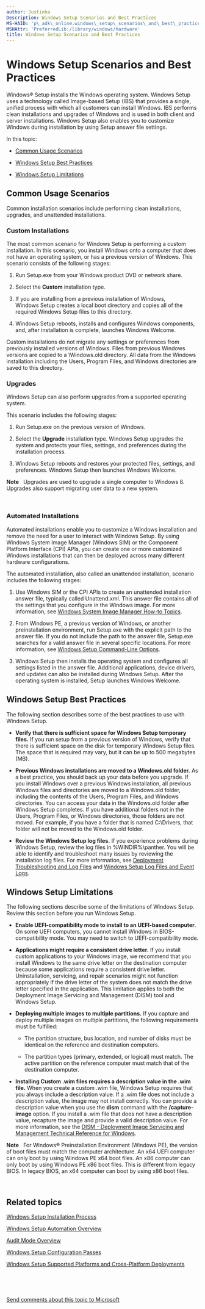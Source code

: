 ```yaml
---
author: Justinha
Description: Windows Setup Scenarios and Best Practices
MS-HAID: 'p\_adk\_online.windows\_setup\_scenarios\_and\_best\_practices'
MSHAttr: 'PreferredLib:/library/windows/hardware'
title: Windows Setup Scenarios and Best Practices
---
```


# Windows Setup Scenarios and Best Practices


Windows® Setup installs the Windows operating system. Windows Setup uses a technology called Image-based Setup (IBS) that provides a single, unified process with which all customers can install Windows. IBS performs clean installations and upgrades of Windows and is used in both client and server installations. Windows Setup also enables you to customize Windows during installation by using Setup answer file settings.

In this topic:

-   [Common Usage Scenarios](#commoninstallationscenarios)

-   [Windows Setup Best Practices](#bestpractices)

-   [Windows Setup Limitations](#limitations)

## <span id="CommonInstallationScenarios"></span><span id="commoninstallationscenarios"></span><span id="COMMONINSTALLATIONSCENARIOS"></span>Common Usage Scenarios


Common installation scenarios include performing clean installations, upgrades, and unattended installations.

### <span id="Custom_Installations"></span><span id="custom_installations"></span><span id="CUSTOM_INSTALLATIONS"></span>Custom Installations

The most common scenario for Windows Setup is performing a custom installation. In this scenario, you install Windows onto a computer that does not have an operating system, or has a previous version of Windows. This scenario consists of the following stages:

1.  Run Setup.exe from your Windows product DVD or network share.

2.  Select the **Custom** installation type.

3.  If you are installing from a previous installation of Windows, Windows Setup creates a local boot directory and copies all of the required Windows Setup files to this directory.

4.  Windows Setup reboots, installs and configures Windows components, and, after installation is complete, launches Windows Welcome.

Custom installations do not migrate any settings or preferences from previously installed versions of Windows. Files from previous Windows versions are copied to a \\Windows.old directory. All data from the Windows installation including the Users, Program Files, and Windows directories are saved to this directory.

### <span id="Upgrades"></span><span id="upgrades"></span><span id="UPGRADES"></span>Upgrades

Windows Setup can also perform upgrades from a supported operating system.

This scenario includes the following stages:

1.  Run Setup.exe on the previous version of Windows.

2.  Select the **Upgrade** installation type. Windows Setup upgrades the system and protects your files, settings, and preferences during the installation process.

3.  Windows Setup reboots and restores your protected files, settings, and preferences. Windows Setup then launches Windows Welcome.

**Note**  
Upgrades are used to upgrade a single computer to Windows 8. Upgrades also support migrating user data to a new system.

 

### <span id="Automated_Installations"></span><span id="automated_installations"></span><span id="AUTOMATED_INSTALLATIONS"></span>Automated Installations

Automated installations enable you to customize a Windows installation and remove the need for a user to interact with Windows Setup. By using Windows System Image Manager (Windows SIM) or the Component Platform Interface (CPI) APIs, you can create one or more customized Windows installations that can then be deployed across many different hardware configurations.

The automated installation, also called an unattended installation, scenario includes the following stages:

1.  Use Windows SIM or the CPI APIs to create an unattended installation answer file, typically called Unattend.xml. This answer file contains all of the settings that you configure in the Windows image. For more information, see [Windows System Image Manager How-to Topics](https://msdn.microsoft.com/library/windows/hardware/dn915116).

2.  From Windows PE, a previous version of Windows, or another preinstallation environment, run Setup.exe with the explicit path to the answer file. If you do not include the path to the answer file, Setup.exe searches for a valid answer file in several specific locations. For more information, see [Windows Setup Command-Line Options](windows-setup-command-line-options.md).

3.  Windows Setup then installs the operating system and configures all settings listed in the answer file. Additional applications, device drivers, and updates can also be installed during Windows Setup. After the operating system is installed, Setup launches Windows Welcome.

## <span id="BestPractices"></span><span id="bestpractices"></span><span id="BESTPRACTICES"></span> Windows Setup Best Practices


The following section describes some of the best practices to use with Windows Setup.

-   **Verify that there is sufficient space for Windows Setup temporary files.** If you run setup from a previous version of Windows, verify that there is sufficient space on the disk for temporary Windows Setup files. The space that is required may vary, but it can be up to 500 megabytes (MB).

-   **Previous Windows installations are moved to a Windows.old folder.** As a best practice, you should back up your data before you upgrade. If you install Windows over a previous Windows installation, all previous Windows files and directories are moved to a Windows.old folder, including the contents of the Users, Program Files, and Windows directories. You can access your data in the Windows.old folder after Windows Setup completes. If you have additional folders not in the Users, Program Files, or Windows directories, those folders are not moved. For example, if you have a folder that is named C:\\Drivers, that folder will not be moved to the Windows.old folder.

-   **Review the Windows Setup log files.** If you experience problems during Windows Setup, review the log files in %WINDIR%\\panther. You will be able to identify and troubleshoot many issues by reviewing the installation log files. For more information, see [Deployment Troubleshooting and Log Files](deployment-troubleshooting-and-log-files.md) and [Windows Setup Log Files and Event Logs](windows-setup-log-files-and-event-logs.md).

## <span id="Limitations"></span><span id="limitations"></span><span id="LIMITATIONS"></span> Windows Setup Limitations


The following sections describe some of the limitations of Windows Setup. Review this section before you run Windows Setup.

-   **Enable UEFI-compatibility mode to install to an UEFI-based computer**. On some UEFI computers, you cannot install Windows in BIOS-compatibility mode. You may need to switch to UEFI-compatibility mode.

-   **Applications might require a consistent drive letter.** If you install custom applications to your Windows image, we recommend that you install Windows to the same drive letter on the destination computer because some applications require a consistent drive letter. Uninstallation, servicing, and repair scenarios might not function appropriately if the drive letter of the system does not match the drive letter specified in the application. This limitation applies to both the Deployment Image Servicing and Management (DISM) tool and Windows Setup.

-   **Deploying multiple images to multiple partitions.** If you capture and deploy multiple images on multiple partitions, the following requirements must be fulfilled:

    -   The partition structure, bus location, and number of disks must be identical on the reference and destination computers.

    -   The partition types (primary, extended, or logical) must match. The active partition on the reference computer must match that of the destination computer.

-   **Installing Custom .wim files requires a description value in the .wim file.** When you create a custom .wim file, Windows Setup requires that you always include a description value. If a .wim file does not include a description value, the image may not install correctly. You can provide a description value when you use the **dism** command with the **/capture-image** option. If you install a .wim file that does not have a description value, recapture the image and provide a valid description value. For more information, see the [DISM - Deployment Image Servicing and Management Technical Reference for Windows](dism---deployment-image-servicing-and-management-technical-reference-for-windows.md).

**Note**  
For Windows® Preinstallation Environment (Windows PE), the version of boot files must match the computer architecture. An x64 UEFI computer can only boot by using Windows PE x64 boot files. An x86 computer can only boot by using Windows PE x86 boot files. This is different from legacy BIOS. In legacy BIOS, an x64 computer can boot by using x86 boot files.

 

## <span id="related_topics"></span>Related topics


[Windows Setup Installation Process](windows-setup-installation-process.md)

[Windows Setup Automation Overview](windows-setup-automation-overview.md)

[Audit Mode Overview](audit-mode-overview.md)

[Windows Setup Configuration Passes](windows-setup-configuration-passes.md)

[Windows Setup Supported Platforms and Cross-Platform Deployments](windows-setup-supported-platforms-and-cross-platform-deployments.md)

 

 

[Send comments about this topic to Microsoft](mailto:wsddocfb@microsoft.com?subject=Documentation%20feedback%20%5Bp_adk_online\p_adk_online%5D:%20Windows%20Setup%20Scenarios%20and%20Best%20Practices%20%20RELEASE:%20%284/11/2016%29&body=%0A%0APRIVACY%20STATEMENT%0A%0AWe%20use%20your%20feedback%20to%20improve%20the%20documentation.%20We%20don't%20use%20your%20email%20address%20for%20any%20other%20purpose,%20and%20we'll%20remove%20your%20email%20address%20from%20our%20system%20after%20the%20issue%20that%20you're%20reporting%20is%20fixed.%20While%20we're%20working%20to%20fix%20this%20issue,%20we%20might%20send%20you%20an%20email%20message%20to%20ask%20for%20more%20info.%20Later,%20we%20might%20also%20send%20you%20an%20email%20message%20to%20let%20you%20know%20that%20we've%20addressed%20your%20feedback.%0A%0AFor%20more%20info%20about%20Microsoft's%20privacy%20policy,%20see%20http://privacy.microsoft.com/default.aspx. "Send comments about this topic to Microsoft")




